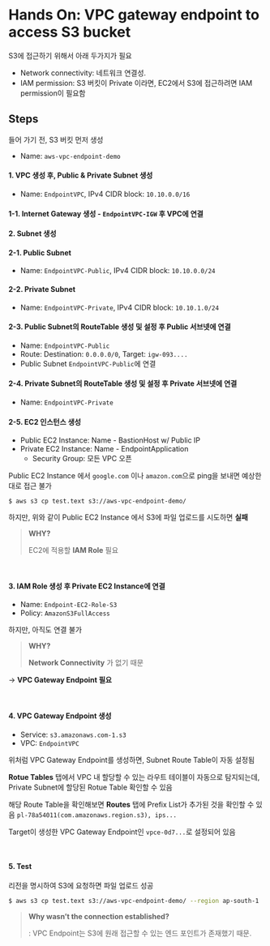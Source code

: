 # Hands On: VPC gateway endpoint to access S3 bucket

S3에 접근하기 위해서 아래 두가지가 필요

- Network connectivity: 네트워크 연결성.
- IAM permission: S3 버킷이 Private 이라면, EC2에서 S3에 접근하려면 IAM permission이 필요함

## Steps

들어 가기 전, S3 버킷 먼저 생성
- Name: `aws-vpc-endpoint-demo`

#### 1. VPC 생성 후, Public & Private Subnet 생성
- Name: `EndpointVPC`, IPv4 CIDR block: `10.10.0.0/16`

#### 1-1. Internet Gateway 생성 - `EndpointVPC-IGW` 후 VPC에 연결

#### 2. Subnet 생성

#### 2-1. Public Subnet
- Name: `EndpointVPC-Public`, IPv4 CIDR block: `10.10.0.0/24`

#### 2-2. Private Subnet
- Name: `EndpointVPC-Private`, IPv4 CIDR block: `10.10.1.0/24`

#### 2-3. Public Subnet의 RouteTable 생성 및 설정 후 Public 서브넷에 연결
- Name: `EndpointVPC-Public`
- Route: Destination: `0.0.0.0/0`, Target: `igw-093....`
- Public Subnet `EndpointVPC-Public`에 연결

#### 2-4. Private Subnet의 RouteTable 생성 및 설정 후 Private 서브넷에 연결
- Name: `EndpointVPC-Private`

#### 2-5. EC2 인스턴스 생성
- Public EC2 Instance: Name - BastionHost w/ Public IP
- Private EC2 Instance: Name - EndpointApplication
    - Security Group: 모든 VPC 오픈

Public EC2 Instance 에서 `google.com` 이나 `amazon.com`으로 ping을 보내면 예상한 대로 접근 불가

```
$ aws s3 cp test.text s3://aws-vpc-endpoint-demo/
```

하지만, 위와 같이 Public EC2 Instance 에서 S3에 파일 업로드를 시도하면 **실패**

> **WHY?**
> 
> EC2에 적용할 **IAM Role** 필요

<br>

#### 3. IAM Role 생성 후 Private EC2 Instance에 연결
- Name: `Endpoint-EC2-Role-S3`
- Policy: `AmazonS3FullAccess`

하지만, 아직도 연결 불가

> **WHY?**
> 
> **Network Connectivity** 가 없기 때문

→ **VPC Gateway Endpoint 필요**

<br>

#### 4. VPC Gateway Endpoint 생성
- Service: `s3.amazonaws.com-1.s3`
- VPC: `EndpointVPC`

위처럼 VPC Gateway Endpoint를 생성하면, Subnet Route Table이 자동 설정됨

**Rotue Tables** 탭에서 VPC 내 할당할 수 있는 라우트 테이블이 자동으로 탐지되는데, Private Subnet에 할당된 Rotue Table 확인할 수 있음

해당 Route Table을 확인해보면 **Routes** 탭에  Prefix List가 추가된 것을 확인할 수 있음 `pl-78a54011(com.amazonaws.region.s3), ips...`

Target이 생성한 VPC Gateway Endpoint인 `vpce-0d7...`로 설정되어 있음

<br>

#### 5. Test

리전을 명시하여 S3에 요청하면 파일 업로드 성공

```bash
$ aws s3 cp test.text s3://aws-vpc-endpoint-demo/ --region ap-south-1
```

> **Why wasn’t the connection established?**
> 
> : VPC Endpoint는 S3에 원래 접근할 수 있는 엔드 포인트가 존재했기 때문.
